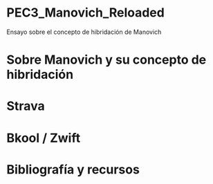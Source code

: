 # PEC3_Manovich_Reloaded
Ensayo sobre el concepto de hibridación de Manovich
# Sobre Manovich y su concepto de hibridación
# Strava
# Bkool / Zwift
# Bibliografía y recursos
